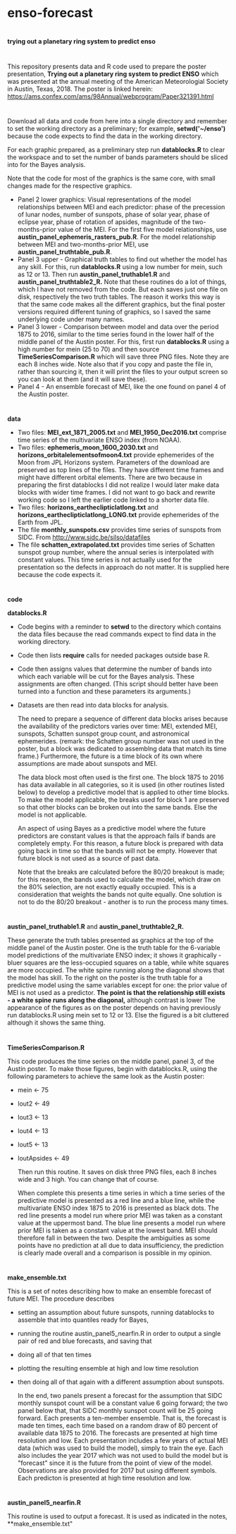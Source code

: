 # enso-forecast

#
**trying out a planetary ring system to predict enso**
# 
This repository presents data and R code used to prepare the poster presentation, **Trying out a planetary ring system to predict ENSO** which was presented at the annual meeting of the American Meteorologial Society in Austin, Texas, 2018.  The poster is linked herein:   https://ams.confex.com/ams/98Annual/webprogram/Paper321391.html
# 
Download all data and code from here into a single directory and remember to set the working directory as a preliminary; for example, **setwd('~/enso')**  because the code expects to find the data in the working directory.
         
  For each graphic prepared, as a preliminary step run **datablocks.R** to clear the workspace and to set the number of bands parameters should be sliced into for the Bayes analysis.
        
Note that the code for most of the graphics is the same core, with small changes made for the respective graphics.  
     
- Panel 2 lower graphics:  Visual representations of the model relationships between MEI and each predictor:  phase of the precession of lunar nodes, number of sunspots, phase of solar year, phase of eclipse year, phase of rotation of apsides, magnitude of the two-months-prior value of the MEI.  For the first five model relationships, use **austin_panel_ephemeris_rasters_pub.R**.  For the model relationship between MEI and two-months-prior MEI, use **austin_panel_truthtable_pub.R**.
- Panel 3 upper - Graphical truth tables to find out whether the model has any skill.  For this, run **datablocks.R** using a low number for mein, such as 12 or 13.  Then run **austin_panel_truthable1.R** and **austin_panel_truthtable2_R.**  Note that these routines do a lot of things, which I have not removed from the code.  But each saves just one file on disk, respectively the two truth tables.  The reason it works this way is that the same code makes all the different graphics, but the final poster versions required different tuning of graphics, so I saved the same underlying code under many names.
- Panel 3 lower - Comparison between model and data over the period 1875 to 2016, similar to the time series found in the lower half of the middle panel of the Austin poster.  For this, first run **datablocks.R** using a high number for mein (25 to 70) and then source **TimeSeriesComparison.R** which will save three PNG files.  Note they are each 8 inches wide.  Note also that if you copy and paste the file in, rather than sourcing it, then it will print the files to your output screen so you can look at them (and it will save these).
- Panel 4 - An ensemble forecast of MEI, like the one found on panel 4 of the Austin poster.


#
**data**

- Two files:  **MEI_ext_1871_2005.txt** and **MEI_1950_Dec2016.txt** comprise time series of the multivariate ENSO index (from NOAA).
- Two files:  **ephemeris_moon_1600_2030.txt** and **horizons_orbitalelementsofmoon4.txt** provide ephemerides of the Moon from JPL Horizons system.  Parameters of the download are preserved as top lines of the files.   They have different time frames and might have different orbital elements.  There are two because in preparing the first datablocks I did not realize I would later make data blocks with wider time frames.  I did not want to go back and rewrite working code so I left the earlier code linked to a shorter data file.
- Two files:  **horizons_eartheclipticlatlong.txt** and **horizons_eartheclipticlatlong_LONG.txt** provide ephemerides of the Earth from JPL.
- The file **monthly_sunspots.csv** provides time series of sunspots from SIDC.  From http://www.sidc.be/silso/datafiles
- The file **schatten_extrapolated.txt** provides time series of Schatten sunspot group number, where the annual series is interpolated with constant values.  This time series is not actually used for the presentation so the defects in approach do not matter.  It is supplied here because the code expects it.

#     
**code**

**datablocks.R**

- Code begins with a reminder to **setwd** to the directory which contains the data files because the read commands expect to find data in the working directory.
- Code then lists **require** calls for needed packages outside base R.  
- Code then assigns values that determine the number of bands into which each variable will be cut for the Bayes analysis.  These assignments are often changed.  (This script should better have been turned into a function and these parameters its arguments.)
- Datasets are then read into data blocks for analysis.  

  The need to prepare a sequence of different data blocks arises because the availability of the predictors varies over time:  MEI, extended MEI, sunspots,  Schatten sunspot group count, and astronomical ephemerides.  (remark:  the Schatten group number was not used in the poster, but a block was dedicated to assemblng data that match its time frame.)  Furthermore, the future is a time block of its own where assumptions are made about sunspots and MEI.

  The data block most often used is the first one.  The block 1875 to 2016 has data available in all categories, so it is used (in other routines listed below) to develop a predictive model that is applied to other time blocks.   To make the model applicable, the breaks used for block 1 are preserved so that other blocks can be broken out into the same bands.  Else the model is not applicable. 
  
  An aspect of using Bayes as a predictive model where the future predictors are constant values is that the approach fails if bands are completely empty.  For this reason, a future block is prepared with data going back in time so that the bands will not be empty.  However that future block is not used as a source of past data.
  
  Note that the breaks are calculated before the 80/20 breakout is made; for this reason, the bands used to calculate the model, which draw on the 80% selection, are not exactly equally occupied.  This is a consideration that weights the bands not quite equally.  One solution is not to do the 80/20 breakout - another is to run the process many times.  


#   
**austin_panel_truthable1.R** and **austin_panel_truthtable2_R.**

  These generate the truth tables presented as graphics at the top of the middle panel of the Austin poster.  One is the truth table for the 6-variable model predictions of the multivariate ENSO index; it shows it graphically - bluer squares are the less-occupied squares on a table, while white squares are more occupied. The white spine running along the diagonal shows that the model has skill.  To the right on the poster is the truth table for a predictive model using the same variables except for one:  the prior value of MEI is not used as a predictor.  **The point is that the relationship still exists - a white spine runs along the diagonal,** although contrast is lower  The appearance of the figures as on the poster depends on having previously run datablocks.R using mein set to 12 or 13.  Else the figured is a bit cluttered although it shows the same thing.

# 
**TimeSeriesComparison.R**

  This code produces the time series on the middle panel, panel 3, of the Austin poster.  To make those figures, begin with datablocks.R, using the following parameters to achieve the same look as the Austin poster:
  
- mein <- 75 
- lout2 <- 49 
- lout3 <- 13 
- lout4 <- 13 
- lout5 <- 13 
- loutApsides <- 49 

  Then run this routine.  It saves on disk three PNG files, each 8 inches wide and 3 high.  You can change that of course.
  
  When complete this presents a time series in which a time series of the predictive model is presented as a red line and a blue line, while the multivariate ENSO index 1875 to 2016 is presented as black dots. The red line presents a model run where prior MEI was taken as a constant value at the uppermost band.  The blue line presents a model run where prior MEI is taken as a constant value at the lowest band.  MEI should therefore fall in between the two.  Despite the ambiguities as some points have no prediction at all due to data insufficiency, the prediction is clearly made overall and a comparison is possible in my opinion. 


# 
**make_ensemble.txt**
  
  This is a set of notes describing how to make an ensemble forecast of future MEI.  The procedure describes 
  
- setting an assumption about future sunspots, running datablocks to assemble that into quantiles ready for Bayes, 
- running the routine austin_panel5_nearfin.R in order to output a single pair of red and blue forecasts, and saving that
- doing all of that ten times
- plotting the resulting ensemble at high and low time resolution
- then doing all of that again with a different assumption about sunspots.
  
  In the end, two panels present a forecast for the assumption that SIDC monthly sunspot count will be a constant value 6 going forward; the two panel below that, that SIDC monthly sunspot count will be 25 going forward.  Each presents a ten-member ensemble.  That is, the forecast is made ten times, each time based on a random draw of 80 percent of available data 1875 to 2016.  The forecasts are presented at high time resolution and low.  Each presentation includes a few years of actual MEI data (which was used to build the model), simply to train the eye. Each also includes the year 2017 which was not used to build the model but is "forecast" since it is the future from the point of view of the model.  Observations are also provided for 2017 but using different symbols.  Each predicton is presented at high time resolution and low.  

# 
**austin_panel5_nearfin.R**

  This routine is used to output a forecast.  It is used as indicated in the notes, **make_ensemble.txt"


